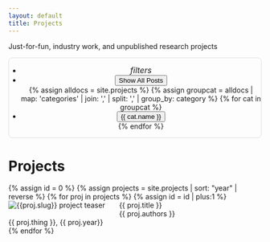```yaml
---
layout: default
title: Projects
---
```


Just-for-fun, industry work, and unpublished research projects

<!--
<div style="border:1px solid #dddddd;border-radius:8px;padding:0px;">
<table style="border:none;padding:5px;margin:5px">
<tr style="border:none;padding:0px;">
  <td style="border:none; white-space:nowrap;padding:0px 10px 0px 10px;font-size:16px;color:#4a4a4a">
    <i>filter</i>
  </td>
<td style="border:none; white-space:nowrap;padding:0px;text-align:center;">
<button class="button" id="All" onclick="filterUsingCategory('All')">
  Show All Posts
</button>
</td>
-->

<div style="border:1px solid #dddddd;border-radius:8px;padding:0px;padding:0px;margin:0px;">
  <center>
<ul class="filters">
  <li>
    <i style="font-size:16px;">filters</i>
  </li>
<li>
<button class="button" id="All" onclick="filterUsingCategory('All')">
  Show All Posts
</button>
</li>
{% assign alldocs = site.projects %} 
{% assign groupcat =  alldocs | map: 'categories' | join: ','  | split: ','  | group_by: category %}
{% for cat in groupcat %}
<li>
<button class="button" id="{{ cat.name }}" onclick="filterUsingCategory(this.id)">
{{ cat.name }}
</button>
</li>
{% endfor %}
</ul>
</center>
</div>

<h1 class="mt-4">Projects</h1>
{% assign id = 0 %}
{% assign projects = site.projects | sort: "year" | reverse %}
{% for proj in projects %}
{% assign id = id | plus:1 %}
<div class="projitem" id="{{id}}">
<div class="projteaser">
<!--  <a href="/download/{{ proj.slug}}.pdf">--> <!--<a href="{{pub.url}}">-->
    <img src="/assets/img/{{ proj.slug }}_small.png" alt="{{proj.slug}} project teaser" style="float: left; margin-right: 2em; margin-bottom: 0.25em;"/>
<!--  </a>-->
</div>
  <div class="projtitle">
    {{ proj.title }}
  </div>
  <div class="projauthors">
    {{ proj.authors }}
  </div>
  <div class="projinfo">
    {{ proj.thing }}, {{ proj.year}}
  </div>
  <!--
 <div class="projlinks">
  <a href="/download/{{ proj.slug}}.pdf"><i class="fa fa-file-pdf-o"></i> PDF</a>&nbsp;&nbsp;
  <a href="{{pub.url}}"><i class="fa fa-link"></i> Project Page</a>
   <div class="projaward">{{ proj.award }}</div>
</div>-->
</div>
{% endfor %}

